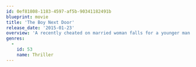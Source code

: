 ```yaml
---
id: 0ef81808-1183-4597-af5b-90341182491b
blueprint: movie
title: 'The Boy Next Door'
release_date: '2015-01-23'
overview: 'A recently cheated on married woman falls for a younger man who has moved in next door, but their torrid affair soon takes a dangerous turn.'
genres:
  -
    id: 53
    name: Thriller
---
```

